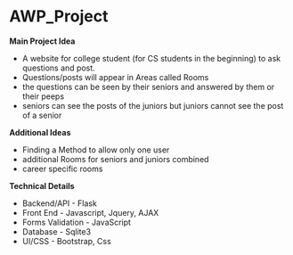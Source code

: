 # AWP_Project

**Main Project Idea**
- A website for college student (for CS students in the beginning) to ask questions and post.
- Questions/posts will appear in Areas called Rooms
- the questions can be seen by their seniors and answered by them or their peeps
- seniors can see the posts of the juniors but juniors cannot see the post of a senior

**Additional Ideas**
* Finding a Method to allow only one user
* additional Rooms for seniors and juniors combined
* career specific rooms

**Technical Details**
- Backend/API - Flask
- Front End - Javascript, Jquery, AJAX
- Forms Validation - JavaScript
- Database - Sqlite3
- UI/CSS - Bootstrap, Css